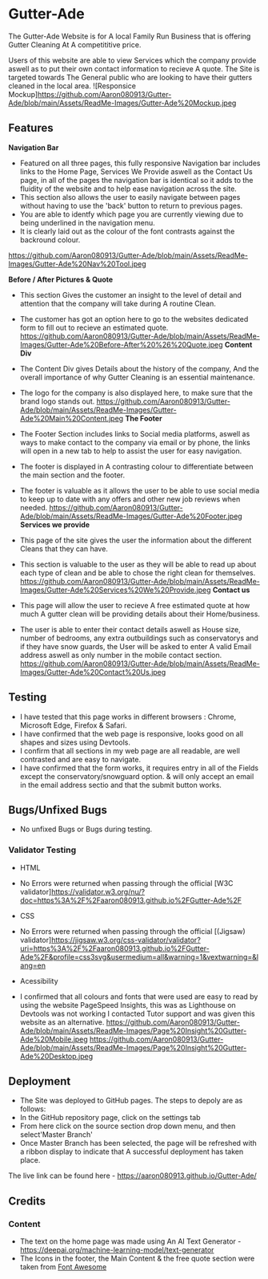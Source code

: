# Gutter-Ade

The Gutter-Ade Website is for A local Family Run Business that is offering Gutter Cleaning At A competititive price.

Users of this website are able to view Services which the company provide aswell as to put their own contact information to recieve A quote. The Site is targeted towards The General public who are looking to have their gutters cleaned in the local area. ![Responsice Mockup]<https://github.com/Aaron080913/Gutter-Ade/blob/main/Assets/ReadMe-Images/Gutter-Ade%20Mockup.jpeg>

## Features

__Navigation Bar__

- Featured on all three pages, this fully responsive Navigation bar includes links to the Home Page, Services We Provide aswell as the Contact Us page, in all of the pages the navigation bar is identical so it adds to the fluidity of the website and to help ease navigation across the site.
- This section also allows the user to easily navigate between pages without having to use the 'back' button to return to previous pages.
- You are able to identfy which page you are currently viewing due to being underlined in the navigation menu.
- It is clearly laid out as the colour of the font contrasts against the backround colour.

<https://github.com/Aaron080913/Gutter-Ade/blob/main/Assets/ReadMe-Images/Gutter-Ade%20Nav%20Tool.jpeg>

__Before / After Pictures & Quote__

- This section Gives the customer an insight to the level of detail and attention that the company will take during A routine Clean.
- The customer has got an option here to go to the websites dedicated form to fill out to recieve an estimated quote.
<https://github.com/Aaron080913/Gutter-Ade/blob/main/Assets/ReadMe-Images/Gutter-Ade%20Before-After%20%26%20Quote.jpeg>
__Content Div__

- The Content Div gives Details about the history of the company, And the overall importance of why Gutter Cleaning is an essential maintenance.
- The logo for the company is also displayed here, to make sure that the brand logo stands out.
<https://github.com/Aaron080913/Gutter-Ade/blob/main/Assets/ReadMe-Images/Gutter-Ade%20Main%20Content.jpeg>
__The Footer__

- The Footer Section includes links to Social media platforms, aswell as ways to make contact to the company via email or by phone, the links will open in a new tab to help to assist the user for easy navigation.
- The footer is displayed in A contrasting colour to differentiate between the main section and the footer.
- The footer is valuable as it allows the user to be able to use social media to keep up to date with any offers and other new job reviews when needed.
<https://github.com/Aaron080913/Gutter-Ade/blob/main/Assets/ReadMe-Images/Gutter-Ade%20Footer.jpeg>
__Services we provide__

- This page of the site gives the user the information about the different Cleans that they can have.
- This section is valuable to the user as they will be able to read up about each type of clean and be able to chose the right clean for themselves.
<https://github.com/Aaron080913/Gutter-Ade/blob/main/Assets/ReadMe-Images/Gutter-Ade%20Services%20We%20Provide.jpeg>
__Contact us__

- This page will allow the user to recieve A free estimated quote at how much A gutter clean will be providing details about their Home/business.
- The user is able to enter their contact details aswell as House size, number of bedrooms, any extra outbuildings such as conservatorys and if they have snow guards, the User will be asked to enter A valid Email address aswell as only number in the mobile contact section.
<https://github.com/Aaron080913/Gutter-Ade/blob/main/Assets/ReadMe-Images/Gutter-Ade%20Contact%20Us.jpeg>

## Testing

- I have tested that this page works in different browsers : Chrome, Microsoft Edge, Firefox & Safari.
- I have confirmed that the web page is responsive, looks good on all shapes and sizes using Devtools.
- I confirm that all sections in my web page are all readable, are well contrasted and are easy to navigate.
- I have confirmed that the form works, it requires entry in all of the Fields except the conservatory/snowguard option. & will only accept an email in the email address sectio and that the submit button works.

## Bugs/Unfixed Bugs

- No unfixed Bugs or Bugs during testing.

### Validator Testing

- HTML
- No Errors were returned when passing through the official [W3C validator]<https://validator.w3.org/nu/?doc=https%3A%2F%2Faaron080913.github.io%2FGutter-Ade%2F>

- CSS
- No Errors were returned when passing through the official [(Jigsaw) validator]<https://jigsaw.w3.org/css-validator/validator?uri=https%3A%2F%2Faaron080913.github.io%2FGutter-Ade%2F&profile=css3svg&usermedium=all&warning=1&vextwarning=&lang=en>

- Acessibility
- I confirmed that all colours and fonts that were used are easy to read by using the website PageSpeed Insights, this was as Lighthouse on Devtools was not working I contacted Tutor support and was given this website as an alternative.
https://github.com/Aaron080913/Gutter-Ade/blob/main/Assets/ReadMe-Images/Page%20Insight%20Gutter-Ade%20Mobile.jpeg
<https://github.com/Aaron080913/Gutter-Ade/blob/main/Assets/ReadMe-Images/Page%20Insight%20Gutter-Ade%20Desktop.jpeg>

## Deployment

- The Site was deployed to GitHub pages. The steps to depoly are as follows:
- In the GitHub repository page, click on the settings tab
- From here click on the source section drop down menu, and then select'Master Branch'
- Once Master Branch has been selected, the page will be refreshed with a ribbon display to indicate that A successful deployment has taken place.

The live link can be found here - https://aaron080913.github.io/Gutter-Ade/

## Credits

### Content

- The text on the home page was made using An AI Text Generator - <https://deepai.org/machine-learning-model/text-generator>
- The Icons in the footer, the Main Content & the free quote section were taken from [Font Awesome](https://fontawesome.com/)
  
 

